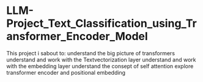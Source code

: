 # LLM-Project_Text_Classification_using_Transformer_Encoder_Model
This project i sabout to:  understand the big picture of transformers understand and work with the Textvectorization layer understand and work with the embedding layer understand the consept of self attention explore transformer encoder and positional embedding
